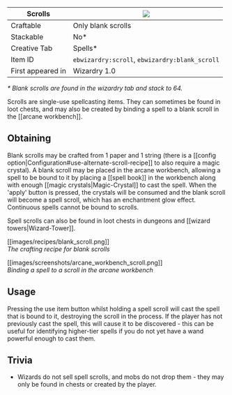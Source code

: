 | Scrolls |![](https://github.com/Electroblob77/Wizardry/blob/1.12.2/src/main/resources/assets/ebwizardry/textures/items/scroll.png)|
|---|---|
| Craftable | Only blank scrolls |
| Stackable | No* |
| Creative Tab | Spells* |
| Item ID | `ebwizardry:scroll`, `ebwizardry:blank_scroll` |
| First appeared in | Wizardry 1.0 |

_* Blank scrolls are found in the wizardry tab and stack to 64._

Scrolls are single-use spellcasting items. They can sometimes be found in loot chests, and may also be created by binding a spell to a blank scroll in the [[arcane workbench]].

## Obtaining
Blank scrolls may be crafted from 1 paper and 1 string (there is a [[config option|Configuration#use-alternate-scroll-recipe]] to also require a magic crystal). A blank scroll may be placed in the arcane workbench, allowing a spell to be bound to it by placing a [[spell book]] in the workbench along with enough [[magic crystals|Magic-Crystal]] to cast the spell. When the 'apply' button is pressed, the crystals will be consumed and the blank scroll will become a spell scroll, which has an enchantment glow effect. Continuous spells cannot be bound to scrolls.

Spell scrolls can also be found in loot chests in dungeons and [[wizard towers|Wizard-Tower]].

[[images/recipes/blank_scroll.png]]  
_The crafting recipe for blank scrolls_

[[images/screenshots/arcane_workbench_scroll.png]]  
_Binding a spell to a scroll in the arcane workbench_

## Usage
Pressing the use item button whilst holding a spell scroll will cast the spell that is bound to it, destroying the scroll in the process. If the player has not previously cast the spell, this will cause it to be discovered - this can be useful for identifying higher-tier spells if you do not yet have a wand powerful enough to cast them.

## Trivia
- Wizards do not sell spell scrolls, and mobs do not drop them - they may only be found in chests or created by the player.